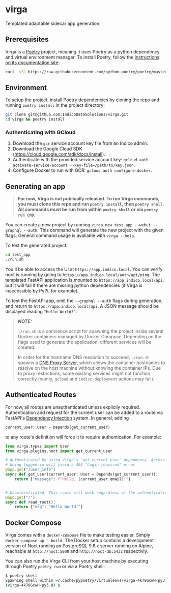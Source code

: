 # virga

Templated adaptable sidecar app generation.

## Prerequisites

Virga is a [Poetry](https://python-poetry.org/) project, meaning it uses Poetry as a python dependency and virtual environment manager. To install Poetry, follow the [instructions on its documentation site](https://python-poetry.org/docs/):

```sh
curl -sSL https://raw.githubusercontent.com/python-poetry/poetry/master/get-poetry.py | python -
```

## Environment

To setup the project, install Poetry dependencies by cloning the repo and running `poetry install` in the project directory:

```sh
git clone git@github.com:IndicoDataSolutions/virga.git
cd virga && poetry install
```

### Authenticating with GCloud

1. Download the `gcr` service account key file from an Indico admin.
2. Download the Google Cloud SDK (<https://cloud.google.com/sdk/docs/install>).
3. Authenticate with the provided service account key: `gcloud auth activate-service-account --key-file=/path/to/key.json`.
4. Configure Docker to run with GCR: `gcloud auth configure-docker`.

## Generating an app

> **For now, Virga is not publically released. To run Virga commands, you must clone this repo and run `poetry install`, then `poetry shell`. All commands must be run from within `poetry shell` or via `poetry run CMD`.**

You can create a new project by running `virga new test_app --webui --graphql --auth`. This command will generate the new project with the given flags. General command usage is available with `virga --help`.

To test the generated project:

```sh
cd test_app
./run.sh
```

You'll be able to access the UI at `https://app.indico.local`. You can verify noct is running by going to `https://app.indico.local/auth/api/ping`. The templated FastAPI application is mounted to `https://app.indico.local/api`, but it will fail if there are missing python dependencies (if Virga is inaccessible by PyPi, for example).

To test the FastAPI app, omit the `--graphql --auth` flags during generation, and return to `https://app.indico.local/api`. A JSON message should be displayed reading `"Hello World!"`.

> _**NOTE:**_
>
> `./run.sh` is a convience script for spawning the project inside several Docker containers managed by Docker Compose. Depending on the flags used to generate the application, different services will be created.
>
> In order for the hostname DNS resolution to succeed, `./run.sh` spawns a [DNS Proxy Server](https://mageddo.github.io/dns-proxy-server/latest/en/), which allows the container hostnames to resolve on the host machine without knowing the container IPs. Due to proxy restrictions, some existing services might not function correctly (namly, `gcloud` and `indico-deployment` actions may fail).

## Authenticated Routes

For now, all routes are unauthenticated unless explicily required. Authentication and request for the current user can be added to a route via FastAPI's [Dependency Injection](https://fastapi.tiangolo.com/tutorial/dependencies/?h=depends) system. In general, adding

```python
current_user: User = Depends(get_current_user)
```

to any route's definition will force it to require authentication. For example:

```python
from virga.types import User
from virga.plugins.noct import get_current_user

# Authenticated by using Virga's `get_current_user` dependency. Access to `/user_info` without
# being logged in will yield a 403 "Login required" error.
@app.get("/user_info")
async def get_user(current_user: User = Depends(get_current_user)):
    return {"message": f"Hello, {current_user.email}!"}


# Unauthenticated. This route will work regardless of the authentication state of the app.
@app.get("/")
async def read_root():
    return {"msg": "Hello World!"}
```

## Docker Compose

Virga comes with a `docker-compose` file to make testing easier. Simply `docker-compose up --build`. The Docker setup contains a development version of Noct running an PostgreSQL 9.6.x server running on Alpine, reachable at `http://noct:5000` and `http://noct-db:5432` respectivly.

You can also run the Virga CLI from your host machine by executing through Poetry `poetry run` or via a Poetry shell:

```sh
$ poetry shell
Spawning shell within ~/.cache/pypoetry/virtualenvs/virga-4k78GcwH-py3.8
(virga-4k78GcwH-py3.8) $ 
```
